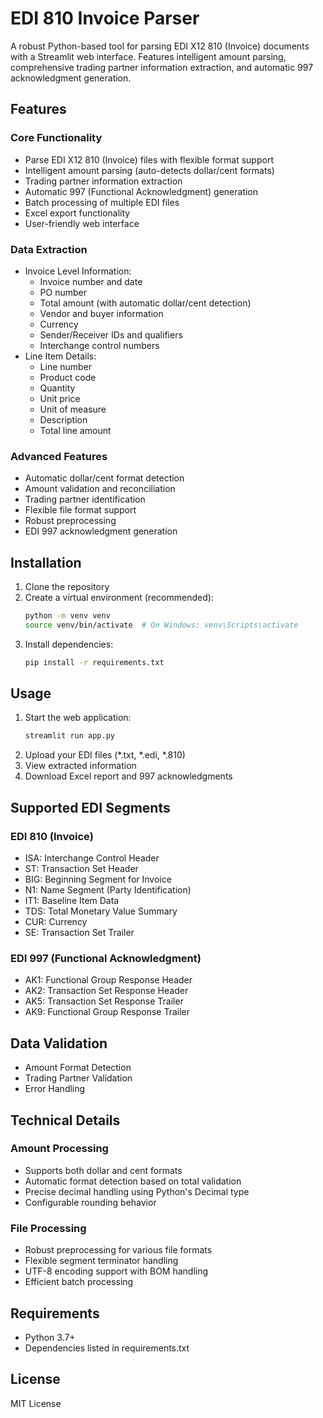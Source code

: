 # EDI 810 Invoice Parser

A robust Python-based tool for parsing EDI X12 810 (Invoice) documents with a Streamlit web interface. Features intelligent amount parsing, comprehensive trading partner information extraction, and automatic 997 acknowledgment generation.

## Features

### Core Functionality
- Parse EDI X12 810 (Invoice) files with flexible format support
- Intelligent amount parsing (auto-detects dollar/cent formats)
- Trading partner information extraction
- Automatic 997 (Functional Acknowledgment) generation
- Batch processing of multiple EDI files
- Excel export functionality
- User-friendly web interface

### Data Extraction
- Invoice Level Information:
  - Invoice number and date
  - PO number
  - Total amount (with automatic dollar/cent detection)
  - Vendor and buyer information
  - Currency
  - Sender/Receiver IDs and qualifiers
  - Interchange control numbers
- Line Item Details:
  - Line number
  - Product code
  - Quantity
  - Unit price
  - Unit of measure
  - Description
  - Total line amount

### Advanced Features
- Automatic dollar/cent format detection
- Amount validation and reconciliation
- Trading partner identification
- Flexible file format support
- Robust preprocessing
- EDI 997 acknowledgment generation

## Installation

1. Clone the repository
2. Create a virtual environment (recommended):
   ```bash
   python -m venv venv
   source venv/bin/activate  # On Windows: venv\Scripts\activate
   ```
3. Install dependencies:
   ```bash
   pip install -r requirements.txt
   ```

## Usage

1. Start the web application:
   ```bash
   streamlit run app.py
   ```
2. Upload your EDI files (*.txt, *.edi, *.810)
3. View extracted information
4. Download Excel report and 997 acknowledgments

## Supported EDI Segments

### EDI 810 (Invoice)
- ISA: Interchange Control Header
- ST: Transaction Set Header
- BIG: Beginning Segment for Invoice
- N1: Name Segment (Party Identification)
- IT1: Baseline Item Data
- TDS: Total Monetary Value Summary
- CUR: Currency
- SE: Transaction Set Trailer

### EDI 997 (Functional Acknowledgment)
- AK1: Functional Group Response Header
- AK2: Transaction Set Response Header
- AK5: Transaction Set Response Trailer
- AK9: Functional Group Response Trailer

## Data Validation

- Amount Format Detection
- Trading Partner Validation
- Error Handling

## Technical Details

### Amount Processing
- Supports both dollar and cent formats
- Automatic format detection based on total validation
- Precise decimal handling using Python's Decimal type
- Configurable rounding behavior

### File Processing
- Robust preprocessing for various file formats
- Flexible segment terminator handling
- UTF-8 encoding support with BOM handling
- Efficient batch processing

## Requirements

- Python 3.7+
- Dependencies listed in requirements.txt

## License

MIT License
